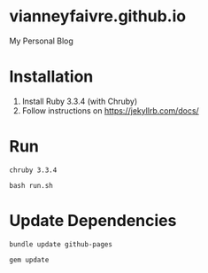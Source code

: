# vianneyfaivre.github.io

My Personal Blog

# Installation

1. Install Ruby 3.3.4 (with Chruby)
2. Follow instructions on https://jekyllrb.com/docs/ 

# Run

`chruby 3.3.4`

`bash run.sh`

# Update Dependencies

`bundle update github-pages`

`gem update`